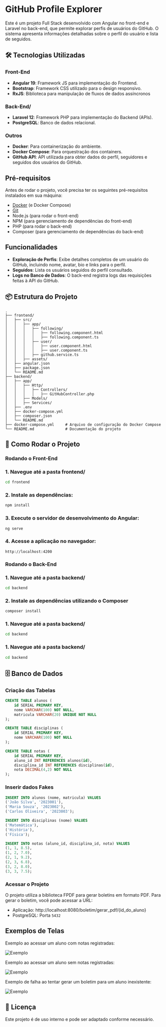 # GitHub Profile Explorer

Este é um projeto Full Stack desenvolvido com Angular no front-end e Laravel no back-end, que permite explorar perfis de usuários do GitHub. O sistema apresenta informações detalhadas sobre o perfil do usuário e lista de seguidos.

## 🛠 Tecnologias Utilizadas

### Front-End
- **Angular 19**: Framework JS para implementação do Frontend.
- **Bootstrap**: Framework CSS utilizado para o design responsivo.
- **RxJS**: Biblioteca para manipulação de fluxos de dados assíncronos

### Back-End/
- **Laravel 12**: Framework PHP para implementação do Backend (APIs).
- **PostgreSQL**: Banco de dados relacional.

### Outros
- **Docker**: Para containerização do ambiente.
- **Docker Compose**: Para orquestração dos containers.
- **GitHub API**: API utilizada para obter dados do perfil, seguidores e seguidos dos usuários do GitHub.

## Pré-requisitos
Antes de rodar o projeto, você precisa ter os seguintes pré-requisitos instalados em sua máquina:

- [Docker](https://www.docker.com/get-started) (e Docker Compose)
- [Git](https://git-scm.com/)
- Node.js (para rodar o front-end)
- NPM (para gerenciamento de dependências do front-end)
- PHP (para rodar o back-end)
- Composer (para gerenciamento de dependências do back-end)

## Funcionalidades
- **Exploração de Perfis**: Exibe detalhes completos de um usuário do GitHub, incluindo nome, avatar, bio e links para o perfil.
- **Seguidos**: Lista os usuários seguidos do perfil consultado.
- **Logs no Banco de Dados**: O back-end registra logs das requisições feitas à API do GitHub.

## 📦 Estrutura do Projeto
```
.
├── frontend/
│   ├── src/
│   │   ├── app/
│   │   │   ├── following/
│   │   │   │   ├── following.component.html
│   │   │   │   ├── following.component.ts
│   │   │   ├── user/
│   │   │   │   ├── user.component.html
│   │   │   │   ├── user.component.ts
│   │   │   ├── github.service.ts
│   │   ├── assets/
│   ├── angular.json
│   ├── package.json
│   └── README.md
├── backend/
│   ├── app/
│   │   ├── Http/
│   │   │   ├── Controllers/
│   │   │   │   ├── GitHubController.php
│   │   ├── Models/
│   │   ├── Services/
│   ├── .env
│   ├── docker-compose.yml
│   ├── composer.json
│   └── README.md
├── docker-compose.yml     # Arquivo de configuração do Docker Compose
└── README.md              # Documentação do projeto
```

## 🚀 Como Rodar o Projeto

### Rodando o Front-End

### 1. Navegue até a pasta frontend/
```bash
cd frontend
```

### 2. Instale as dependências:
```bash
npm install
```

### 3. Execute o servidor de desenvolvimento do Angular:
```bash
ng serve
```

### 4. Acesse a aplicação no navegador:
```arduino
http://localhost:4200
```

### Rodando o Back-End

### 1. Navegue até a pasta backend/
```bash
cd backend
```

### 2. Instale as dependências utilizando o Composer
```bash
composer install
```

### 1. Navegue até a pasta backend/
```bash
cd backend
```

### 1. Navegue até a pasta backend/
```bash
cd backend
```

## 🗄 Banco de Dados
### Criação das Tabelas
```sql
CREATE TABLE alunos (
	id SERIAL PRIMARY KEY,
	nome VARCHAR(100) NOT NULL,
	matricula VARCHAR(20) UNIQUE NOT NULL
);

CREATE TABLE disciplinas (
	id SERIAL PRIMARY KEY,
	nome VARCHAR(100) NOT NULL
);

CREATE TABLE notas (
	id SERIAL PRIMARY KEY,
	aluno_id INT REFERENCES alunos(id),
	disciplina_id INT REFERENCES disciplinas(id),
	nota DECIMAL(4,2) NOT NULL
);
```

### Inserir dados Fakes
```sql
INSERT INTO alunos (nome, matricula) VALUES 
('João Silva', '2023001'),
('Maria Souza', '2023002'),
('Carlos Oliveira', '2023003');

INSERT INTO disciplinas (nome) VALUES 
('Matemática'),
('História'),
('Física');

INSERT INTO notas (aluno_id, disciplina_id, nota) VALUES 
(1, 1, 8.5),
(1, 2, 7.0),
(2, 1, 9.2),
(2, 3, 6.8),
(3, 2, 8.0),
(3, 3, 7.5);
```

### Acessar o Projeto
O projeto utiliza a biblioteca FPDF para gerar boletins em formato PDF. Para gerar o boletim, você pode acessar a URL:
- Aplicação: http://localhost:8080/boletim/gerar_pdf/{id_do_aluno}
- PostgreSQL: Porta `5432`

## Exemplos de Telas

Exemplo ao acessar um aluno com notas registradas:

![Exemplo](images/print-01.png)

Exemplo ao acessar um aluno sem notas registradas:

![Exemplo](images/print-02.png)

Exemplo de falha ao tentar gerar um boletim para um aluno inexistente:

![Exemplo](images/print-03.png)

## 📝 Licença
Este projeto é de uso interno e pode ser adaptado conforme necessário.
